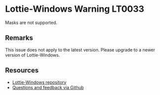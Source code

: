 [comment]: # (deprecated)
[comment]: # (name:MasksNotSupported)
[comment]: # (text:Masks are not supported.)

# Lottie-Windows Warning LT0033

Masks are not supported.

## Remarks
This issue does not apply to the latest version. Please upgrade to a newer version of Lottie-Windows.

## Resources

* [Lottie-Windows repository](https://aka.ms/lottie)
* [Questions and feedback via Github](https://github.com/windows-toolkit/Lottie-Windows/issues)
